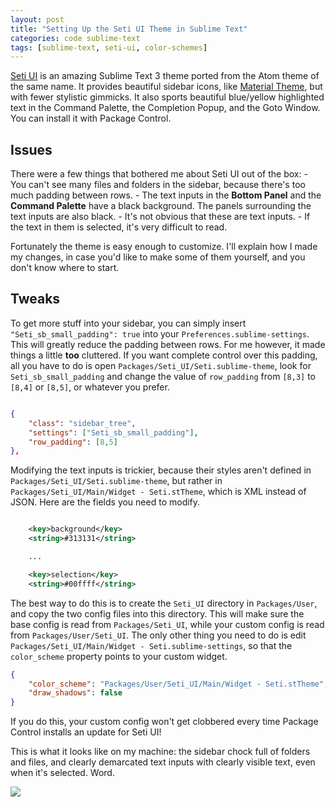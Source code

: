 ```yaml
---
layout: post
title: "Setting Up the Seti UI Theme in Sublime Text"
categories: code sublime-text
tags: [sublime-text, seti-ui, color-schemes]
---
```


[Seti UI](https://github.com/ctf0/Seti_ST3) is an amazing Sublime Text 3 theme ported from the Atom theme of the same name. It provides beautiful sidebar icons, like [Material Theme](https://github.com/equinusocio/material-theme), but with fewer stylistic gimmicks. It also sports beautiful blue/yellow highlighted text in the Command Palette, the Completion Popup, and the Goto Window. You can install it with  Package Control.

## Issues
There were a few things that bothered me about Seti UI out of the box:
    - You can't see many files and folders in the sidebar, because there's too much padding between rows.
    - The text inputs in the __Bottom Panel__ and the __Command Palette__ have a black background. The panels surrounding the text inputs are also black.
        - It's not obvious that these are text inputs.
        - If the text in them is selected, it's very difficult to read.

Fortunately the theme is easy enough to customize. I'll explain how I made my changes, in case you'd like to make some of them yourself, and you don't know where to start.

## Tweaks

To get more stuff into your sidebar, you can simply insert `"Seti_sb_small_padding": true` into your `Preferences.sublime-settings`. This will greatly reduce the padding between rows. For me however, it made things a little __too__ cluttered. If you want complete control over this padding, all you have to do is open `Packages/Seti_UI/Seti.sublime-theme`, look for `Seti_sb_small_padding` and change the value of `row_padding` from `[8,3]` to `[8,4]` or `[8,5]`, or whatever you prefer.

~~~json

{
    "class": "sidebar_tree",
    "settings": ["Seti_sb_small_padding"],
    "row_padding": [8,5]
},

~~~

Modifying the text inputs is trickier, because their styles aren't defined in `Packages/Seti_UI/Seti.sublime-theme`, but rather in `Packages/Seti_UI/Main/Widget - Seti.stTheme`, which is XML instead of JSON. Here are the fields you need to modify.

~~~xml

    <key>background</key>
    <string>#313131</string>

    ...

    <key>selection</key>
    <string>#00ffff</string>

~~~

The best way to do this is to create the `Seti_UI` directory in `Packages/User`, and copy the two config files into this directory. This will make sure the base config is read from `Packages/Seti_UI`, while your custom config is read from `Packages/User/Seti_UI`. The only other thing you need to do is edit `Packages/Seti_UI/Main/Widget - Seti.sublime-settings`, so that the `color_scheme` property points to your custom widget.

~~~json
{
    "color_scheme": "Packages/User/Seti_UI/Main/Widget - Seti.stTheme",
    "draw_shadows": false
}
~~~

If you do this, your custom config won't get clobbered every time Package Control installs an update for Seti UI!

This is what it looks like on my machine: the sidebar chock full of folders and files, and clearly demarcated text inputs with clearly visible text, even when it's selected. Word.

![](https://raw.githubusercontent.com/kylebebak/kylebebak.github.io/master/_assets/img/st_seti.png)
